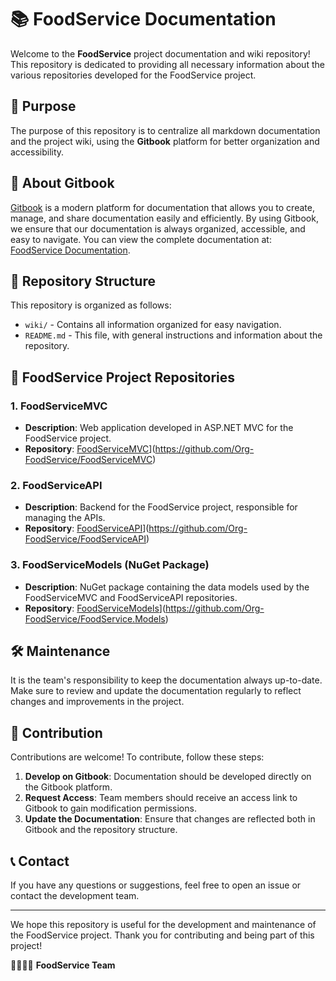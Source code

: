 # 📚 FoodService Documentation

Welcome to the **FoodService** project documentation and wiki repository! This repository is dedicated to providing all necessary information about the various repositories developed for the FoodService project.

## 🎯 Purpose

The purpose of this repository is to centralize all markdown documentation and the project wiki, using the **Gitbook** platform for better organization and accessibility.

## 📖 About Gitbook

[Gitbook](https://www.gitbook.com/) is a modern platform for documentation that allows you to create, manage, and share documentation easily and efficiently. By using Gitbook, we ensure that our documentation is always organized, accessible, and easy to navigate. You can view the complete documentation at: [FoodService Documentation](https://foodservice.gitbook.io/foodservice/).

## 📁 Repository Structure

This repository is organized as follows:

- `wiki/` - Contains all information organized for easy navigation.
- `README.md` - This file, with general instructions and information about the repository.

## 📜 FoodService Project Repositories

### 1. FoodServiceMVC
- **Description**: Web application developed in ASP.NET MVC for the FoodService project.
- **Repository**: [FoodServiceMVC](https://github.com/Org-FoodService/FoodServiceMVC)](https://github.com/Org-FoodService/FoodServiceMVC)

### 2. FoodServiceAPI
- **Description**: Backend for the FoodService project, responsible for managing the APIs.
- **Repository**: [FoodServiceAPI](https://github.com/Org-FoodService/FoodServiceAPI)](https://github.com/Org-FoodService/FoodServiceAPI)

### 3. FoodServiceModels (NuGet Package)
- **Description**: NuGet package containing the data models used by the FoodServiceMVC and FoodServiceAPI repositories.
- **Repository**: [FoodServiceModels](https://github.com/Org-FoodService/FoodServiceModels)](https://github.com/Org-FoodService/FoodService.Models)


## 🛠️ Maintenance

It is the team's responsibility to keep the documentation always up-to-date. Make sure to review and update the documentation regularly to reflect changes and improvements in the project.

## 📝 Contribution

Contributions are welcome! To contribute, follow these steps:

1. **Develop on Gitbook**: Documentation should be developed directly on the Gitbook platform.
2. **Request Access**: Team members should receive an access link to Gitbook to gain modification permissions.
3. **Update the Documentation**: Ensure that changes are reflected both in Gitbook and the repository structure.

## 📞 Contact

If you have any questions or suggestions, feel free to open an issue or contact the development team.

---

We hope this repository is useful for the development and maintenance of the FoodService project. Thank you for contributing and being part of this project!

👩‍💻👨‍💻 **FoodService Team**

